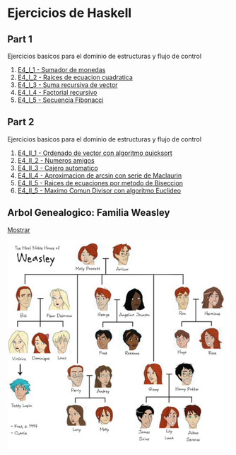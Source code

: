 # Ejercicios de Haskell

## Part 1
Ejercicios basicos para el dominio de estructuras y flujo de control
1. [E4_I_1 - Sumador de monedas](https://github.com/Medina1402/LPD-Haskell/blob/main/Basicos/E4_I_1.hs)
2. [E4_I_2 - Raices de ecuacion cuadratica](https://github.com/Medina1402/LPD-Haskell/blob/main/Basicos/E4_I_2.hs)
3. [E4_I_3 - Suma recursiva de vector](https://github.com/Medina1402/LPD-Haskell/blob/main/Basicos/E4_I_3.hs)
4. [E4_I_4 - Factorial recursivo](https://github.com/Medina1402/LPD-Haskell/blob/main/Basicos/E4_I_4.hs)
5. [E4_I_5 - Secuencia Fibonacci](https://github.com/Medina1402/LPD-Haskell/blob/main/Basicos/E4_I_5.hs)

## Part 2
Ejercicios basicos para el dominio de estructuras y flujo de control
1. [E4_II_1 - Ordenado de vector con algoritmo quicksort](https://github.com/Medina1402/LPD-Haskell/blob/main/Basicos/E4_II_1.hs)
2. [E4_II_2 - Numeros amigos](https://github.com/Medina1402/LPD-Haskell/blob/main/Basicos/E4_II_2.hs)
3. [E4_II_3 - Cajero automatico](https://github.com/Medina1402/LPD-Haskell/blob/main/Basicos/E4_II_3.hs)
4. [E4_II_4 - Aproximacion de arcsin con serie de Maclaurin](https://github.com/Medina1402/LPD-Haskell/blob/main/Basicos/E4_II_4.hs)
5. [E4_II_5 - Raices de ecuaciones por metodo de Biseccion](https://github.com/Medina1402/LPD-Haskell/blob/main/Basicos/E4_II_5.hs)
6. [E4_II_5 - Maximo Comun Divisor con algoritmo Euclideo](https://github.com/Medina1402/LPD-Haskell/blob/main/Basicos/E4_II_6.hs)

## Arbol Genealogico: Familia Weasley
[Mostrar](https://github.com/Medina1402/LPD-Haskell/blob/main/Arbol_Genealogico/Arbol.hs)

![familia Weasley](./Arbol_Genealogico/Weasley.png)